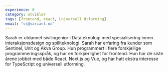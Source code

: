 ```yaml
---
experience: 0
category: utvikler
tags: [frontend, react, Universell Utforming]
email: "ss@variant.no"
---
```


Sarah er utdannet sivilingeniør i Datateknologi med spesialisering innen
interaksjonsdesign og spillteknologi. Sarah har erfaring fra kunder som
Sentinel, Unit og Akva Group. Hun programmert i flere forskjellige
programmeringsspråk, og har en forkjærlighet for frontend. Hun har de siste
årene jobbet med både React, Next.js og Vue, og har hatt ekstra interesse for
TypeScript og universell utforming.
